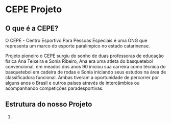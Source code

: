 # CEPE Projeto

## O que é a CEPE?

O CEPE - Centro Esportivo Para Pessoas Especiais é uma ONG que representa um marco do esporte paralímpico no estado catarinense.

Projeto pioneiro o CEPE surgiu do sonho de duas professoras de educação física Ana Teixeira e Sonia Ribeiro, Ana era uma atleta do basquetebol convencional, em meados dos anos 90 iniciou sua carreira como técnica do basquetebol em cadeira de rodas e Sonia iniciando seus estudos na área de classificadora funcional. Ambas tiveram a oportunidade de percorrer por alguns anos o Brasil e outros países através de intercâmbios ou acompanhando competições paradesportivas.

## Estrutura do nosso Projeto

1.
